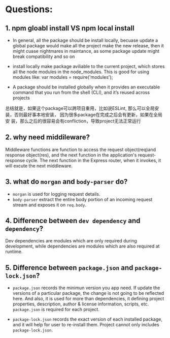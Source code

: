 # Questions:

## 1. **npm gloabl install VS npm local install**

- In general, all the package should be install locally, becuase update a global package would make all the project make the new             release, then it might cuase nightmares in maintance, as some package update might break compatibility and so on

- install locally make package aviliable to the current project, which stores all the node modules in the node_modules. This is            good for using modules like: var modules =  require('modules');  

- A package should be installed globally when it provides an executable command that you run from the shell (CLI), and it’s reused           across projects

总结就是，如果这个package可以跨项目重用，比如说ESLint, 那么可以全局安装，否则最好事本地安装， 因为很多package在完成之后会有更新，如果在全局安       装，那么之后的很容易会有confliction，导致project无法正常运行  

## 2. **why need middileware?**

Middleware functions are function to access the request object(req)and response object(res), and the next function in the application's request-response cycle. The next function in the Express router, when it invokes, it will excute the next middleware. 


## 3. **what do `morgan` and `body-parser` do?**

- `morgan` is used for logging request details.
- `body-parser` extract the entire body portion of an incoming request stream and exposes it on `req.body`.

## 4. **Difference between `dev dependency` and `dependency`?**

Dev dependencies are modules which are only required during development, while dependencies are modules which are also required at runtime.

## 5. **Difference between `package.json` and `package-lock.json`?**

- `package.json` records the minimun version you app need. If update the versions of a particular package, the change is not going to be reflected here. And also, it is used for more than dependencies, it defining project properties, description, author & license information, scripts, etc. `package.json` is required for each project.

- `package-lock.json` records the exact version of each installed package, and it will help for user to re-install them. Project cannot only includes `package-lock.json`.




